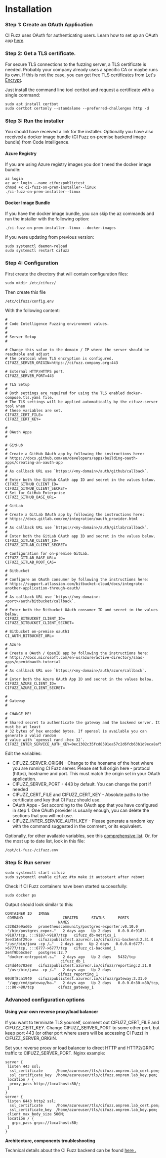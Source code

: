 # Installation

### **Step 1: Create an OAuth Application**

CI Fuzz uses OAuth for authenticating users. Learn how to set up an OAuth app [here](https://help.code-intelligence.com/create-an-oauth-application).

### **Step 2: Get a TLS certificate.**

For secure TLS connections to the fuzzing server, a TLS certificate is needed. Probably your company already uses a specific CA or maybe runs its own. If this is not the case, you can get free TLS certificates from [Let's Encrypt](https://letsencrypt.org/).

Just install the command line tool certbot and request a certificate with a single command:

```
sudo apt install certbot
sudo certbot certonly --standalone --preferred-challenges http -d
```

### **Step 3: Run the installer**

You should have received a link for the installer. Optionally you have also received a docker image bundle (CI Fuzz on-premise backend image bundle) from Code Intelligence.

#### **Azure Registry**

If you are using Azure registry images you don't need the docker image bundle:

```
az login
az acr login --name cifuzzpublictest
chmod +x ci-fuzz-on-prem-installer--linux
./ci-fuzz-on-prem-installer--linux
```

#### **Docker Image Bundle**

If you have the docker image bundle, you can skip the az commands and run the installer with the following option:

```
./ci-fuzz-on-prem-installer--linux --docker-images
```

If you were updating from previous version:

```
sudo systemctl daemon-reload
sudo systemctl restart cifuzz
```

### **Step 4: Configuration**

First create the directory that will contain configuration files:

```
sudo mkdir /etc/cifuzz/
```

Then create this file

```
/etc/cifuzz/config.env
```

With the following content:

```
#
# Code Intelligence Fuzzing environment values.
#
#
# Server Setup
#

# Change this value to the domain / IP where the server should be reachable and adjust
# the protocol when TLS encryption is configured.
CIFUZZ_SERVER_ORIGIN=https://cifuzz.company.org:443

# External HTTP/HTTPS port.
CIFUZZ_SERVER_PORT=443

# TLS Setup
#
# Both settings are required for using the TLS enabled docker-compose.tls.yaml file.
# The TLS settings will be applied automatically by the cifuzz-server tool when
# these variables are set.
CIFUZZ_CERT_FILE=
CIFUZZ_CERT_KEY=

#
# OAuth Apps
#

# GitHub
#
# Create a GitHub OAuth app by following the instructions here:
# https://docs.github.com/en/developers/apps/building-oauth-apps/creating-an-oauth-app
#
# As callback URL use `https://<my-domain>/auth/github/callback`.
#
# Enter both the GitHub OAuth app ID and secret in the values below.
CIFUZZ_GITHUB_CLIENT_ID=
CIFUZZ_GITHUB_CLIENT_SECRET=
# Set for GitHub Enterprise
CIFUZZ_GITHUB_BASE_URL=

# GitLab
#
# Create a GitLab OAuth app by following the instructions here:
# https://docs.gitlab.com/ee/integration/oauth_provider.html
#
# As callback URL use `https://<my-domain>/auth/gitlab/callback`.
#
# Enter both the GitLab OAuth app ID and secret in the values below.
CIFUZZ_GITLAB_CLIENT_ID=
CIFUZZ_GITLAB_CLIENT_SECRET=

# Configuration for on-premise GitLab.
CIFUZZ_GITLAB_BASE_URL=
CIFUZZ_GITLAB_ROOT_CAS=

# Bitbucket
#
# Configure an OAuth consumer by following the instructions here:
# https://support.atlassian.com/bitbucket-cloud/docs/integrate-another-application-through-oauth/
#
# As callback URL use `https://<my-domain>:<port>/auth/bitbucket/callback`.
#
# Enter both the Bitbucket OAuth consumer ID and secret in the values below.
CIFUZZ_BITBUCKET_CLIENT_ID=
CIFUZZ_BITBUCKET_CLIENT_SECRET=

# Bitbucket on-premise oauth1
CI_AUTH_BITBUCKET_URL=

# Azure
#
# Create a OAuth / OpenID app by following the instructions here:
# https://docs.microsoft.com/en-us/azure/active-directory/saas-apps/openidoauth-tutorial
#
# As callback URL use `https://<my-domain>/auth/azure/callback`.
#
# Enter both the Azure OAuth App ID and secret in the values below.
CIFUZZ_AZURE_CLIENT_ID=
CIFUZZ_AZURE_CLIENT_SECRET=

#
# Gateway
#

# CHANGE ME!
#
# Shared secret to authenticate the gateway and the backend server. It must be at least
# 32 bytes of hex encoded bytes. If openssl is available you can generate a valid random
# value with `openssl rand -hex 32`.
CIFUZZ_INTER_SERVICE_AUTH_KEY=0ec1302c35fcd8391ea57c2d6fcb63b1d9eca8af5845d79a4a51c1695d2462d3
```

Edit the variables:

* CIFUZZ\_SERVER\_ORIGIN - Change to the hosname of the host where you are running CI Fuzz server. Please set full origin here - protocol (https), hostname and port. This must match the origin set in your OAuth application.
* CIFUZZ\_SERVER\_PORT - 443 by default. You can change the port if needed
* CIFUZZ\_CERT\_FILE and CIFUZZ\_CERT\_KEY - Absolute paths to the certificate and key that CI Fuzz should use.
* OAuth Apps - Set according to the OAuth app that you have configured in step 1. One OAuth provider is usually enough, you can delete the sections that you will not use.
* CIFUZZ\_INTER\_SERVICE\_AUTH\_KEY - Please generate a random key with the command suggested in the comment, or its equivalent.

Optionally, for other available variables, see this [comprehensive list](https://help.code-intelligence.com/ci-fuzz-server-configuration-variables). Or, for the most up to date list, look in this file:

```
/opt/ci-fuzz-/cifuzz.env
```

### **Step 5: Run server**

```
sudo systemctl start cifuzz
sudo systemctl enable cifuzz #to make it autostart after reboot
```

Check if CI Fuzz containers have been started successfully:

```
sudo docker ps
```

Output should look similar to this:

```
CONTAINER ID   IMAGE                                                  COMMAND                  CREATED      STATUS      PORTS                                       NAMES
c328d2e9ad6b   prometheuscommunity/postgres-exporter:v0.10.0          "/bin/postgres_expor…"   2 days ago   Up 2 days   0.0.0.0:9187->9187/tcp, :::9187->9187/tcp   cifuzz_db-metrics_1
3ee314af29ce   cifuzzpublictest.azurecr.io/cifuzz/ci-backend:2.31.0   "/usr/bin/java -cp /…"   2 days ago   Up 2 days   0.0.0.0:6777->6777/tcp, :::6777->6777/tcp   cifuzz_ci-backend_1
2e4f9bb6c8e7   postgres:12.7                                          "docker-entrypoint.s…"   2 days ago   Up 2 days   5432/tcp                                    cifuzz_db_1
c24dd46702e8   cifuzzpublictest.azurecr.io/cifuzz/reporting:2.31.0    "/usr/bin/java -cp /…"   2 days ago   Up 2 days                                               cifuzz_reporting_1
60d8f8ca1940   cifuzzpublictest.azurecr.io/cifuzz/gateway:2.31.0      "/app/cmd/gateway/ba…"   2 days ago   Up 2 days   0.0.0.0:80->80/tcp, :::80->80/tcp           cifuzz_gateway_1
```

### **Advanced configuration options**

#### **Using your own reverse proxy/load balancer**

If you want to terminate TLS yourself, comment out CIFUZZ\_CERT\_FILE and CIFUZZ\_CERT\_KEY. Change CIFUZZ\_SERVER\_PORT to some other port, but keep port 443 (or other port where users will be accessing CI Fuzz) in CIFUZZ\_SERVER\_ORIGIN.

Set your reverse proxy or load balancer to direct HTTP and HTTP2/GRPC traffic to CIFUZZ\_SERVER\_PORT. Nginx example:

```
server {
 listen 443 ssl;
  ssl_certificate      /home/azureuser/tls/cifuzz.onprem.lab_cert.pem;
  ssl_certificate_key  /home/azureuser/tls/cifuzz.onprem.lab_key.pem;
 location / {
  proxy_pass http://localhost:80/;
 }
}
server {
 listen 6443 http2 ssl;
  ssl_certificate      /home/azureuser/tls/cifuzz.onprem.lab_cert.pem;
  ssl_certificate_key  /home/azureuser/tls/cifuzz.onprem.lab_key.pem;
 client_max_body_size 500M;
 location / {
   grpc_pass grpc://localhost:80;
 }
}
```

**Architecture, components troubleshooting**

Technical details about the CI Fuzz backend can be found [here .](https://help.code-intelligence.com/cifuzz-backend-architecture-and-advanced-tools)
